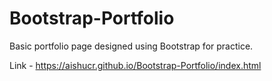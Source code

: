 # Bootstrap-Portfolio

Basic portfolio page designed using Bootstrap for practice.

Link - https://aishucr.github.io/Bootstrap-Portfolio/index.html
